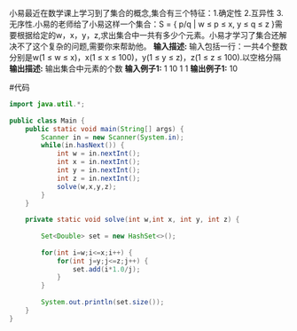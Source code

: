 小易最近在数学课上学习到了集合的概念,集合有三个特征：1.确定性 2.互异性 3.无序性.小易的老师给了小易这样一个集合：S = { p/q | w ≤ p ≤ x, y ≤ q ≤ z }需要根据给定的w，x，y，z,求出集合中一共有多少个元素。小易才学习了集合还解决不了这个复杂的问题,需要你来帮助他。 **输入描述:**
输入包括一行：一共4个整数分别是w(1 ≤ w ≤ x)，x(1 ≤ x ≤ 100)，y(1 ≤ y ≤ z)，z(1 ≤ z ≤ 100).以空格分隔
**输出描述:**
输出集合中元素的个数
**输入例子1:**
1 10 1 1
**输出例子1:**
10


#代码

```java
import java.util.*;
 
public class Main {
    public static void main(String[] args) {
        Scanner in = new Scanner(System.in);
        while(in.hasNext()) {
            int w = in.nextInt();
            int x = in.nextInt();
            int y = in.nextInt();
            int z = in.nextInt();
            solve(w,x,y,z);
        }
    }
     
    private static void solve(int w,int x, int y, int z) {
         
        Set<Double> set = new HashSet<>();
         
        for(int i=w;i<=x;i++) {
            for(int j=y;j<=z;j++) {
                set.add(i*1.0/j);
            }
        }
         
        System.out.println(set.size());
    }
}
```
